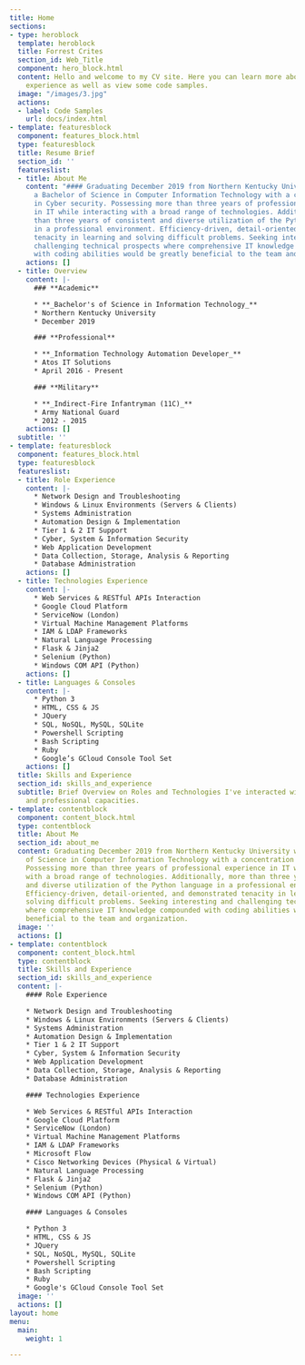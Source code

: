 ```yaml
---
title: Home
sections:
- type: heroblock
  template: heroblock
  title: Forrest Crites
  section_id: Web_Title
  component: hero_block.html
  content: Hello and welcome to my CV site. Here you can learn more about my professional
    experience as well as view some code samples.
  image: "/images/3.jpg"
  actions:
  - label: Code Samples
    url: docs/index.html
- template: featuresblock
  component: features_block.html
  type: featuresblock
  title: Resume Brief
  section_id: ''
  featureslist:
  - title: About Me
    content: "#### Graduating December 2019 from Northern Kentucky University with
      a Bachelor of Science in Computer Information Technology with a concentration
      in Cyber security. Possessing more than three years of professional experience
      in IT while interacting with a broad range of technologies. Additionally, more
      than three years of consistent and diverse utilization of the Python language
      in a professional environment. Efficiency-driven, detail-oriented, and demonstrated
      tenacity in learning and solving difficult problems. Seeking interesting and
      challenging technical prospects where comprehensive IT knowledge compounded
      with coding abilities would be greatly beneficial to the team and organization."
    actions: []
  - title: Overview
    content: |-
      ### **Academic**

      * **_Bachelor's of Science in Information Technology_**
      * Northern Kentucky University
      * December 2019

      ### **Professional**

      * **_Information Technology Automation Developer_**
      * Atos IT Solutions
      * April 2016 - Present

      ### **Military**

      * **_Indirect-Fire Infantryman (11C)_**
      * Army National Guard
      * 2012 - 2015
    actions: []
  subtitle: ''
- template: featuresblock
  component: features_block.html
  type: featuresblock
  featureslist:
  - title: Role Experience
    content: |-
      * Network Design and Troubleshooting
      * Windows & Linux Environments (Servers & Clients)
      * Systems Administration
      * Automation Design & Implementation
      * Tier 1 & 2 IT Support
      * Cyber, System & Information Security
      * Web Application Development
      * Data Collection, Storage, Analysis & Reporting
      * Database Administration
    actions: []
  - title: Technologies Experience
    content: |-
      * Web Services & RESTful APIs Interaction
      * Google Cloud Platform
      * ServiceNow (London)
      * Virtual Machine Management Platforms
      * IAM & LDAP Frameworks
      * Natural Language Processing
      * Flask & Jinja2
      * Selenium (Python)
      * Windows COM API (Python)
    actions: []
  - title: Languages & Consoles
    content: |-
      * Python 3
      * HTML, CSS & JS
      * JQuery
      * SQL, NoSQL, MySQL, SQLite
      * Powershell Scripting
      * Bash Scripting
      * Ruby
      * Google’s GCloud Console Tool Set
    actions: []
  title: Skills and Experience
  section_id: skills_and_experience
  subtitle: Brief Overview on Roles and Technologies I've interacted with in academic
    and professional capacities.
- template: contentblock
  component: content_block.html
  type: contentblock
  title: About Me
  section_id: about_me
  content: Graduating December 2019 from Northern Kentucky University with a Bachelor
    of Science in Computer Information Technology with a concentration in Cyber security.
    Possessing more than three years of professional experience in IT while interacting
    with a broad range of technologies. Additionally, more than three years of consistent
    and diverse utilization of the Python language in a professional environment.
    Efficiency-driven, detail-oriented, and demonstrated tenacity in learning and
    solving difficult problems. Seeking interesting and challenging technical prospects
    where comprehensive IT knowledge compounded with coding abilities would be greatly
    beneficial to the team and organization.
  image: ''
  actions: []
- template: contentblock
  component: content_block.html
  type: contentblock
  title: Skills and Experience
  section_id: skills_and_experience
  content: |-
    #### Role Experience

    * Network Design and Troubleshooting
    * Windows & Linux Environments (Servers & Clients)
    * Systems Administration
    * Automation Design & Implementation
    * Tier 1 & 2 IT Support
    * Cyber, System & Information Security
    * Web Application Development
    * Data Collection, Storage, Analysis & Reporting
    * Database Administration

    #### Technologies Experience

    * Web Services & RESTful APIs Interaction
    * Google Cloud Platform
    * ServiceNow (London)
    * Virtual Machine Management Platforms
    * IAM & LDAP Frameworks
    * Microsoft Flow
    * Cisco Networking Devices (Physical & Virtual)
    * Natural Language Processing
    * Flask & Jinja2
    * Selenium (Python)
    * Windows COM API (Python)

    #### Languages & Consoles

    * Python 3
    * HTML, CSS & JS
    * JQuery
    * SQL, NoSQL, MySQL, SQLite
    * Powershell Scripting
    * Bash Scripting
    * Ruby
    * Google's GCloud Console Tool Set
  image: ''
  actions: []
layout: home
menu:
  main:
    weight: 1

---
```

